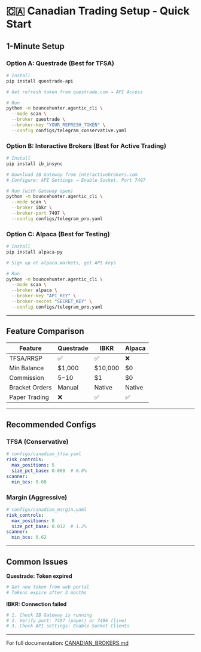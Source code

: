 # 🇨🇦 Canadian Trading Setup - Quick Start

## 1-Minute Setup

### Option A: Questrade (Best for TFSA)
```bash
# Install
pip install questrade-api

# Get refresh token from questrade.com → API Access

# Run
python -m bouncehunter.agentic_cli \
  --mode scan \
  --broker questrade \
  --broker-key "YOUR_REFRESH_TOKEN" \
  --config configs/telegram_conservative.yaml
```

### Option B: Interactive Brokers (Best for Active Trading)
```bash
# Install
pip install ib_insync

# Download IB Gateway from interactivebrokers.com
# Configure: API Settings → Enable Socket, Port 7497

# Run (with Gateway open)
python -m bouncehunter.agentic_cli \
  --mode scan \
  --broker ibkr \
  --broker-port 7497 \
  --config configs/telegram_pro.yaml
```

### Option C: Alpaca (Best for Testing)
```bash
# Install
pip install alpaca-py

# Sign up at alpaca.markets, get API keys

# Run
python -m bouncehunter.agentic_cli \
  --mode scan \
  --broker alpaca \
  --broker-key "API_KEY" \
  --broker-secret "SECRET_KEY" \
  --config configs/telegram_pro.yaml
```

---

## Feature Comparison

| Feature | Questrade | IBKR | Alpaca |
|---------|-----------|------|---------|
| TFSA/RRSP | ✅ | ✅ | ❌ |
| Min Balance | $1,000 | $10,000 | $0 |
| Commission | $5-$10 | $1 | $0 |
| Bracket Orders | Manual | Native | Native |
| Paper Trading | ❌ | ✅ | ✅ |

---

## Recommended Configs

### TFSA (Conservative)
```yaml
# configs/canadian_tfsa.yaml
risk_controls:
  max_positions: 5
  size_pct_base: 0.008  # 0.8%
scanner:
  min_bcs: 0.68
```

### Margin (Aggressive)
```yaml
# configs/canadian_margin.yaml
risk_controls:
  max_positions: 8
  size_pct_base: 0.012  # 1.2%
scanner:
  min_bcs: 0.62
```

---

## Common Issues

**Questrade: Token expired**
```bash
# Get new token from web portal
# Tokens expire after 3 months
```

**IBKR: Connection failed**
```bash
# 1. Check IB Gateway is running
# 2. Verify port: 7497 (paper) or 7496 (live)
# 3. Check API settings: Enable Socket Clients
```

---

For full documentation: [CANADIAN_BROKERS.md](CANADIAN_BROKERS.md)

